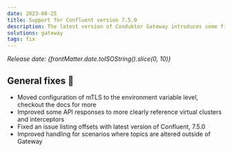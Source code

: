```yaml
---
date: 2023-08-25
title: Support for Confluent version 7.5.0
description: The latest version of Conduktor Gateway introduces some fixes & improvements.
solutions: gateway
tags: fix
---
```


*Release date: {frontMatter.date.toISOString().slice(0, 10)}*

## General fixes 🔨

- Moved configuration of mTLS to the environment variable level, checkout the docs for more
- Improved some API responses to more clearly reference virtual clusters and interceptors
- Fixed an issue listing offsets with latest version of Confluent, 7.5.0
- Improved handling for scenarios where topics are altered outside of Gateway
